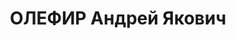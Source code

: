 ---
title: ОЛЕФИР Андрей Якович
description: '1902 р., с. Діброва Зіньківського р-ну Полтавської обл., українець,
  із селян, освіта середня. Проживав у м. Полтава. Вчитель.

  Заарештований 3 вересня 1937 р. Засуджений Військовою Колегією Верховного Суду СРСР
  4 січня 1938 р. за ст.ст. 54-8, 54-11 КК УРСР до розстрілу з конфіскацією майна.
  Вирок виконано 5 січня 1938 р. у м. Харків.

  Реабілітований Військовою Колегією Верховного Суду СРСР 23 травня 1957 р.'
---